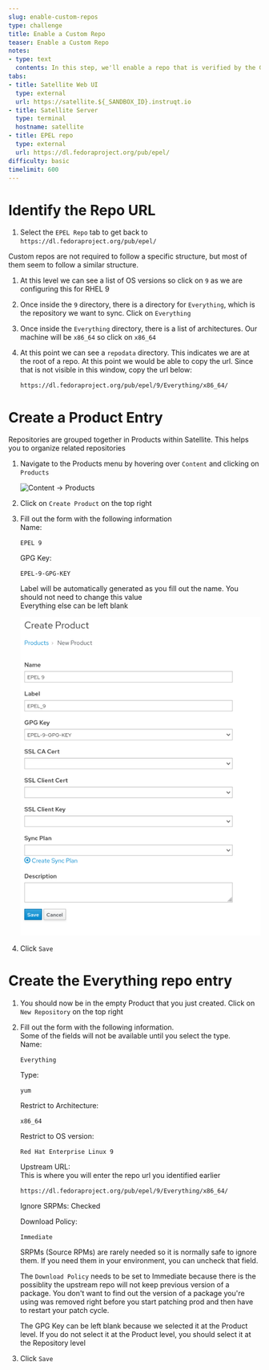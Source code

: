 ```yaml
---
slug: enable-custom-repos
type: challenge
title: Enable a Custom Repo
teaser: Enable a Custom Repo
notes:
- type: text
  contents: In this step, we'll enable a repo that is verified by the GPG key we just created
tabs:
- title: Satellite Web UI
  type: external
  url: https://satellite.${_SANDBOX_ID}.instruqt.io
- title: Satellite Server
  type: terminal
  hostname: satellite
- title: EPEL repo
  type: external
  url: https://dl.fedoraproject.org/pub/epel/
difficulty: basic
timelimit: 600
---
```

<!-- markdownlint-disable MD033 -->

Identify the Repo URL
=====================
1. Select the `EPEL Repo` tab to get back to `https://dl.fedoraproject.org/pub/epel/`

Custom repos are not required to follow a specific structure, but most of them seem to follow a similar structure.

1. At this level we can see a list of OS versions so click on `9` as we are configuring this for RHEL 9

1. Once inside the `9` directory, there is a directory for `Everything`, which is the repository we want to sync. Click on `Everything`

1. Once inside the `Everything` directory, there is a list of architectures. Our machine will be `x86_64` so click on `x86_64`

1. At this point we can see a `repodata` directory. This indicates we are at the root of a repo. At this point we would be able to copy the url. Since that is not visible in this window, copy the url below:
    ```
    https://dl.fedoraproject.org/pub/epel/9/Everything/x86_64/
    ```

Create a Product Entry
======================

Repositories are grouped together in Products within Satellite. This helps you to organize related repositories

1. Navigate to the Products menu by hovering over `Content` and clicking on `Products`

    <img alt="Content -> Products" src="../assets/content_products.png" />

1. Click on `Create Product` on the top right

1. Fill out the form with the following information  
    Name:
    ```
    EPEL 9
    ```
    GPG Key:
    ```
    EPEL-9-GPG-KEY
    ```

    Label will be automatically generated as you fill out the name. You should not need to change this value  
    Everything else can be left blank

    <img alt="Creat Product" src="../assets/create_product.png" />

1. Click `Save`

Create the Everything repo entry
================================

1. You should now be in the empty Product that you just created. Click on `New Repository` on the top right

1. Fill out the form with the following information.  
    Some of the fields will not be available until you select the type.  
    Name:
    ```
    Everything
    ```

    Type:
    ```
    yum
    ```

    Restrict to Architecture:
    ```
    x86_64
    ```

    Restrict to OS version:
    ```
    Red Hat Enterprise Linux 9
    ```

    Upstream URL:  
      This is where you will enter the repo url you identified earlier
    ```
    https://dl.fedoraproject.org/pub/epel/9/Everything/x86_64/
    ```
    Ignore SRPMs: Checked

    Download Policy:
    ```
    Immediate
    ```

    SRPMs (Source RPMs) are rarely needed so it is normally safe to ignore them. If you need them in your environment, you can uncheck that field.  

    The `Download Policy` needs to be set to Immediate because there is the possiblity the upstream repo will not keep previous version of a package. You don't want to find out the version of a package you're using was removed right before you start patching prod and then have to restart your patch cycle.  
    
    The GPG Key can be left blank because we selected it at the Product level. If you do not select it at the Product level, you should select it at the Repository level  

1. Click `Save`